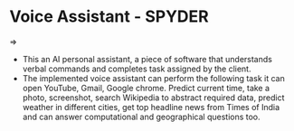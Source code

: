 # Voice Assistant - SPYDER
=> 

* This an AI personal assistant, a piece of software that understands verbal commands and completes task assigned by the client.
* The implemented voice assistant can perform the following task it can open YouTube, Gmail, Google chrome. Predict current time, take a photo, screenshot, search Wikipedia to abstract    required data, predict weather in different cities, get top headline news from Times of India and can answer computational and geographical questions too.
